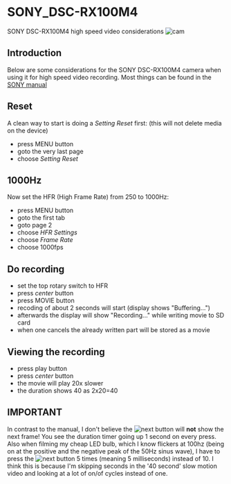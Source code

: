 # SONY_DSC-RX100M4
SONY DSC-RX100M4 high speed video considerations
![cam](https://user-images.githubusercontent.com/8225621/50164162-3c5b6d80-02e2-11e9-9caf-b65bc4bcdc7f.jpg)

## Introduction
Below are some considerations for the SONY DSC-RX100M4 camera when using it for high speed video recording.
Most things can be found in the [SONY manual](https://www.sony.com/electronics/support/compact-cameras-dsc-rx-series/dsc-rx100m4#manuals)

## Reset
A clean way to start is doing a *Setting Reset* first:
(this will not delete media on the device)
- press MENU button
- goto the very last page
- choose *Setting Reset*

## 1000Hz
Now set the HFR (High Frame Rate) from 250 to 1000Hz:
- press MENU button
- goto the first tab
- goto page 2
- choose *HFR Settings*
- choose *Frame Rate*
- choose 1000fps

## Do recording
- set the top rotary switch to HFR
- press *center* button
- press MOVIE button 
- recoding of about 2 seconds will start (display shows "Buffering...")
- afterwards the display will show "Recording..." while writing movie to SD card
- when one cancels the already written part will be stored as a movie

## Viewing the recording
- press play button 
- press *center* button
- the movie will play 20x slower
- the duration shows 40 as 2x20=40

## IMPORTANT
In contrast to the manual, I don't believe the ![next](https://user-images.githubusercontent.com/8225621/50165405-36b35700-02e5-11e9-8c1d-1e66684b2830.PNG) button will **not** show the next frame!
You see the duration timer going up 1 second on every press.
Also when filming my cheap LED bulb, which I know flickers at 100hz (being on at the positive and the negative peak of the 50Hz sinus wave), I have to press the ![next](https://user-images.githubusercontent.com/8225621/50165405-36b35700-02e5-11e9-8c1d-1e66684b2830.PNG) button 5 times (meaning 5 milliseconds) instead of 10. I think this is because I'm skipping seconds in the '40 second' slow motion video and looking at a lot of on/of cycles instead of one.



